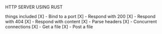 HTTP SERVER USING RUST

things included
[X] - Bind to a port
[X] - Respond with 200
[X] - Respond with 404
[X] - Respond with content
[X] - Parse headers
[X] - Concurrent connections
[X] - Get a file
[X] - Post a file
